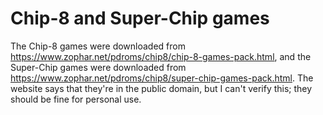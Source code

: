 # Chip-8 and Super-Chip games

The Chip-8 games were downloaded from
<https://www.zophar.net/pdroms/chip8/chip-8-games-pack.html>, and the
Super-Chip games were downloaded from
<https://www.zophar.net/pdroms/chip8/super-chip-games-pack.html>.  The website
says that they're in the public domain, but I can't verify this; they should be
fine for personal use.

